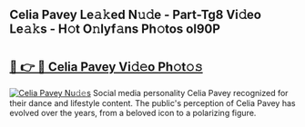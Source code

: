 ## Celia Pavey Le𝚊𝚔ed N𝚞𝚍e - Part-Tg8 Vi𝚍eo Le𝚊𝚔s - H𝚘t O𝚗lyf𝚊ns Ph𝚘tos ol90P

# <h2><a href="http://hf8s58z.feru.top/?c=Celia+Pavey">🔗 👉 🔴 Celia Pavey Vi𝚍𝚎o Ph𝚘t𝚘𝚜</a></h2>

[![Celia Pavey Nu𝚍𝚎s](https://i.imgur.com/0TWrTi3.gif)](http://hf8s58z.feru.top/?c=Celia+Pavey)
Social media personality Celia Pavey recognized for their dance and lifestyle content. The public's perception of Celia Pavey has evolved over the years, from a beloved icon to a polarizing figure. 
